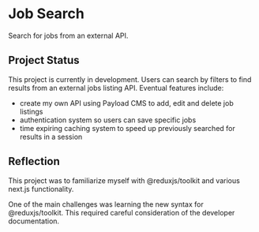 # Job Search

Search for jobs from an external API.

## Project Status

This project is currently in development. Users can search by filters to find results from an external jobs listing API.
Eventual features include:
  - create my own API using Payload CMS to add, edit and delete job listings
  - authentication system so users can save specific jobs
  - time expiring caching system to speed up previously searched for results in a session

## Reflection

This project was to familiarize myself with @reduxjs/toolkit and various next.js functionality.

One of the main challenges was learning the new syntax for @reduxjs/toolkit. This required careful consideration of the developer documentation.
